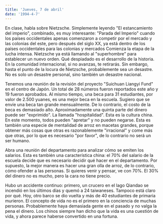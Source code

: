 ```yaml
---
title: 'Jueves, 7 de abril'
date: '1994-4-7'
---
```


En clase, habla sobre Nietzsche. Simplemente leyendo "El estancamiento del imperio", combinado, es muy interesante: "Parada del Imperio" cuando los países occidentales apenas comenzaron a competir por el mercado y las colonias del este, pero después del siglo XX, ya está dentro de los países occidentales para las colonias y mercados Comienza la etapa de la lucha intensa. Nietzsche ya está llamando al "superhombre" para establecer un nuevo orden. Qué despiadado es el desarrollo de la historia. En la comunidad internacional, si no avanzas, te retirarás. Sin embargo, hasta el punto de la locura de Nietzsche, probablemente sea un desastre. No es solo un desastre personal, sino también un desastre nacional.

Tenemos una reunión de la revisión del proyecto "Suichuan Liangyi Fund" en el centro de Japón. Un total de 28 números fueron reportados este año y 19 fueron aprobados. Al mismo tiempo, una beca para 31 estudiantes, por valor de 2.500 yuanes, es una mejor beca en la escuela. Sugiero que se envíe una beca tan grande mensualmente. De lo contrario, el costo de la beca es demasiado alto. Aproximadamente una quinta parte del dinero puede ser "exprimido". La llamada "hospitalidad". Esta es la cultura china. En este momento, todos pueden "apretar" y no pueden negarse. Esta es también una especie de mentalidad de arroz en macetas grandes, porque obtener más cosas que otras es razonablemente "irracional" y come más que otras, por lo que es necesario "por favor", de lo contrario no será un ser humano.

Abra una reunión del departamento para analizar cómo se emiten los salarios. Esta es también una característica china: el 70% del salario de la escuela decide que es necesario decidir qué hacer en el departamento. Por supuesto, la mejor manera es hacer una gran olla de arroz, de lo contrario, cómo ofender a las personas. Si quieres venir y pensar, ve con 70%. El 30% del dinero no es mucho, pero la cara no tiene precio.

Hubo un accidente continuo: primero, un crucero en el lago Qiandao se incendió en los últimos días y quemó a 24 taiwaneses. Tampoco está claro por qué. Hoy, otro barco se dio vuelta y más de 40 estudiantes de primaria murieron. El concepto de vida no es el primero en la conciencia de muchas personas. Probablemente haya demasiada gente en el pasado y no valga la pena el dinero. Los chinos siempre han dicho que la vida es una cuestión de vida, y ahora parece haberse convertido en una fortuna.

